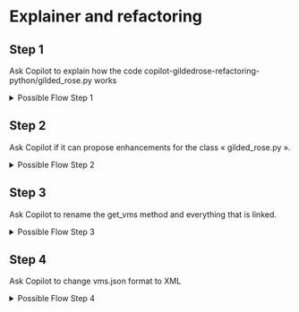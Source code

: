 # Explainer and refactoring


## Step 1
Ask Copilot to explain how the code copilot-gildedrose-refactoring-python/gilded_rose.py works

<details>

<summary>Possible Flow Step 1</summary>

1. #gilded_rose.py /explain

</details>


## Step 2 
Ask Copilot if it can propose enhancements for the class « gilded_rose.py ».

<details>

<summary>Possible Flow Step 2</summary>

1. Can you suggest an enhancement to simplify this method ?

</details>

## Step 3
Ask Copilot to rename the get_vms method and everything that is linked.

<details>

<summary>Possible Flow Step 3</summary>

1. GitHub Copilot is not the right tool to do that

</details>

## Step 4
Ask Copilot to change vms.json format to XML

<details>

<summary>Possible Flow Step 4</summary>

1. Can you transform the json file #file:vms.json into an XML file for all the lines ? Do not truncate your response.”

</details>